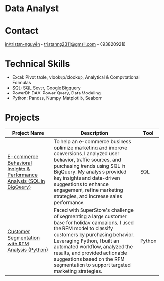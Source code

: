 # Data Analyst

# Contact
[in/tristan-nguyễn](https://www.linkedin.com/in/tristan-nguy%E1%BB%85n/?trk=public-profile-join-page) - tristanng2311@gmail.com - 0938209216

# Technical Skills
- Excel: Pivot table, vlookup/xlookup, Analytical & Computational Formulas
- SQL: SQL Sever, Google Bigquery 
- PowerBI: DAX, Power Query, Data Modeling
- Python: Pandas, Numpy, Matplotlib, Seaborn

# Projects 

| Project Name                                   | Description                                                                                                                                          | Tool               |
|-----------------------------------------------|------------------------------------------------------------------------------------------------------------------------------------------------------|--------------------|
| [E-commerce Behavioral Insights & Performance Analysis  (SQL in BigQuery)](https://github.com/Hien2105/E-commerce-Behavioral-Insights-Performance-Analysis-with-SQL-in-BigQuery) | To help an e-commerce business optimize marketing and improve conversions, I analyzed user behavior, traffic sources, and purchasing trends using SQL in BigQuery. My analysis provided key insights and data-driven suggestions to enhance engagement, refine marketing strategies, and increase sales performance. | SQL   |
| [Customer Segmentation with RFM Analysis (Python)](https://github.com/Hien2105/Customer-Segmentation-with-RFM-Analysis-Python-) | Faced with SuperStore's challenge of segmenting a large customer base for holiday campaigns, I used the RFM model to classify customers by purchasing behavior. Leveraging Python, I built an automated workflow, analyzed the results, and provided actionable suggestions based on the RFM segmentation to support targeted marketing strategies. | Python   |
